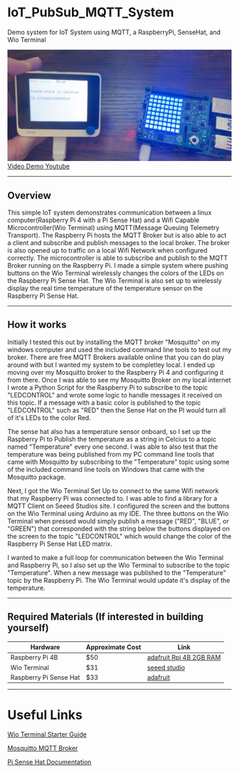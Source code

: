 # IoT_PubSub_MQTT_System
Demo system for IoT System using MQTT, a RaspberryPi, SenseHat, and Wio Terminal

![Screenshot](SnapShot.png)
[Video Demo Youtube](https://www.youtube.com/watch?v=bJO3hYRXezg)

---
## Overview
This simple IoT system demonstrates communication between a linux computer(Raspberry Pi 4 with a Pi Sense Hat) and a Wifi Capable Microcontroller(Wio Terminal) using MQTT(Message Queuing Telemetry Transport). The Raspberry Pi hosts the MQTT Broker but is also able to act a client and subscribe and publish messages to the local broker.  The broker is also opened up to traffic on a local Wifi Network when configured correctly.  The microcontroller is able to subscribe and publish to the MQTT Broker running on the Raspberry Pi. I made a simple system where pushing buttons on the Wio Terminal wirelessly changes the colors of the LEDs on the Raspberry Pi Sense Hat. The Wio Terminal is also set up to wirelessly display the real time temperature of the temperature sensor on the Raspberry Pi Sense Hat.

---
## How it works

Initially I tested this out by installing the MQTT broker "Mosquitto" on my windows computer and used the included command line tools to test out my broker. There are free MQTT Brokers available online that you can do play around with but I wanted my system to be completley local. I ended up moving over my Mosquitto broker to the Raspberry Pi 4 and configuring it from there. Once I was able to see my Mosquitto Broker on my local internet I wrote a Python Script for the Raspberry Pi to subscribe to the topic "LEDCONTROL" and wrote some logic to handle messages it received on this topic. If a message with a basic color is published to the topic "LEDCONTROL" such as "RED" then the Sense Hat on the PI would turn all of it's LEDs to the color Red. 

The sense hat also has a temperature sensor onboard, so I set up the Raspberry Pi to Publish the temperature as a string in Celcius to a topic named "Temperature" every one second. I was able to also test that the temperature was being published from my PC command line tools that came with Mosquitto by subscribing to the "Temperature" topic using some of the included command line tools on Windows that came with the Mosquitto package.

Next, I got the Wio Terminal Set Up to connect to the same Wifi network that my Raspberry Pi was connected to. I was able to find a library for a MQTT Client on Seeed Studios site.  I configured the screen and the buttons on the Wio Terminal using Arduino as my IDE. The three buttons on the Wio Terminal when pressed would simply publish a message ("RED", "BLUE", or "GREEN") that corresponded with the string below the buttons displayed on the screen to the topic "LEDCONTROL" which would change the color of the Raspberry Pi Sense Hat LED matrix.

I wanted to make a full loop for communication between the Wio Terminal and Raspberry Pi, so I also set up the Wio Terminal to subscribe to the topic "Temperature". When a new message was published to the "Temperature" topic by the Raspberry Pi. The Wio Terminal would update it's display of the temperature. 

---
## Required Materials (If interested in building yourself)
| Hardware | Approximate Cost | Link |
|----------- |----------- |----------- |
| Raspberry Pi 4B | $50 |[adafruit Rpi 4B 2GB RAM](https://www.adafruit.com/product/4292?gad_source=1&gad_campaignid=21079227318&gclid=Cj0KCQjw18bEBhCBARIsAKuAFEbeRcwJzNLuQOKLY_5bH9ntqXfxbam0CYMqMhhZ4GmVBNloqqDBxl4aAjmfEALw_wcB)|
| Wio Terminal | $31 |[seeed studio](https://www.seeedstudio.com/Wio-Terminal-p-4509.html?gad_source=1&gad_campaignid=12740071602&gclid=Cj0KCQjw18bEBhCBARIsAKuAFEZAVwyn35bKEoUN1s9P2Ovan674jLmHh8MQVJCpfKPdu9wJlQKZuNUaAs5-EALw_wcB) |
| Raspberry Pi Sense Hat | $33 | [adafruit](https://www.adafruit.com/product/2738?gad_source=1&gad_campaignid=21079227318&gclid=Cj0KCQjw18bEBhCBARIsAKuAFEadNV0Zy0KDlKdEAOHhefJAUNybZ5q48ULkpUE5dcemNVeVmnFRbxQaAqUlEALw_wcB)|

---
# Useful Links

[Wio Terminal Starter Guide](https://wiki.seeedstudio.com/Wio-Terminal-Getting-Started/)

[Mosquitto MQTT Broker](https://mosquitto.org/)

[Pi Sense Hat Documentation](https://sense-hat.readthedocs.io/en/latest/)
